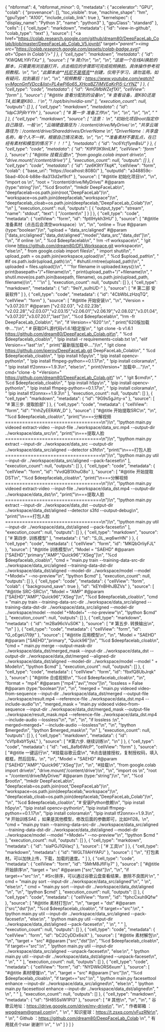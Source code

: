 {
  "nbformat": 4,
  "nbformat_minor": 0,
  "metadata": {
    "accelerator": "GPU",
    "colab": {
      "provenance": [],
      "toc_visible": true,
      "machine_shape": "hm",
      "gpuType": "A100",
      "include_colab_link": true
    },
    "kernelspec": {
      "display_name": "Python 3",
      "name": "python3"
    },
    "gpuClass": "standard"
  },
  "cells": [
    {
      "cell_type": "markdown",
      "metadata": {
        "id": "view-in-github",
        "colab_type": "text"
      },
      "source": [
        "<a href=\"https://colab.research.google.com/github/dream80/DeepFaceLab_Colab/blob/master/DeepFaceLab_Colab_V5.ipynb\" target=\"_parent\"><img src=\"https://colab.research.google.com/assets/colab-badge.svg\" alt=\"Open In Colab\"/></a>"
      ]
    },
    {
      "cell_type": "markdown",
      "metadata": {
        "id": "KWQMLYlFrTXz"
      },
      "source": [
        "# 简介\n",
        "\n",
        "\n",
        "这是一个在线AI换脸的脚本，只需要用浏览器打开，点击相应的步骤即可完成视频换脸。具体操作参考视频教程。\n",
        "\n",
        "此脚本由**[托尼不是塔克](https://www.tonyisstark.com)**创建，仅用于学习，请勿滥用。如有疑问，拉到最后！\n",
        "\n",
        "视频教程：https://www.youtube.com/watch?v=MgcnGnfVDcc&list=PL4wPj6o65_XHcqBZ7iMVEaKrPi5-LrYNZ"
      ]
    },
    {
      "cell_type": "code",
      "metadata": {
        "id": "AmGMbWZef1XI",
        "cellView": "form"
      },
      "source": [
        "#@title 查看分配到的设备\n",
        "# 查看设备，是K80还是T4,如果是K80...！\n",
        "! /opt/bin/nvidia-smi"
      ],
      "execution_count": null,
      "outputs": []
    },
    {
      "cell_type": "markdown",
      "metadata": {
        "id": "ldpC3PjRrYYh"
      },
      "source": [
        "# 第一步 准备工作\n",
        "\n",
        "\n",
        "\n",
        "\n",
        " "
      ]
    },
    {
      "cell_type": "markdown",
      "source": [
        "注意：  \n",
        "初始化项目root指定你自己路径，一般  \n",
        "云端硬盘路径为：/content/drive/MyDrive/  \n",
        "共享云端路径为：/content/drive/Shareddrives/DriverName  \n",
        "DriverName：共享盘名称，每个人不一样，根据自己情况来改。\n",
        "\n",
        "*准备素材不要乱点，在已经有素材和模型的情况下！！！"
      ],
      "metadata": {
        "id": "nc6Ycf1ymBsU"
      }
    },
    {
      "cell_type": "code",
      "metadata": {
        "id": "KtPP3K9inlLM",
        "cellView": "form"
      },
      "source": [
        "#@title 挂载云盘\n",
        "from google.colab import drive\n",
        "drive.mount('/content/drive')"
      ],
      "execution_count": null,
      "outputs": []
    },
    {
      "cell_type": "code",
      "metadata": {
        "id": "ze6K9tYTkqK_",
        "cellView": "form",
        "colab": {
          "base_uri": "https://localhost:8080/"
        },
        "outputId": "a348859c-5bad-40c4-b88e-8a313d2ef9cf"
      },
      "source": [
        "#@title 初始化项目\n",
        "\n",
        "import os \n",
        "root = \"/content/drive/MyDrive/\" #@param {type:\"string\"}\n",
        "%cd $root\n",
        "!mkdir DeepFaceLab\n",
        "deepfacelab=os.path.join(root,\"DeepFaceLab\")\n",
        "workspace=os.path.join(deepfacelab,\"workspace\")\n",
        "deepfacelab_cloab=os.path.join(deepfacelab,\"DeepFaceLab_Colab\")\n",
        "\n"
      ],
      "execution_count": null,
      "outputs": [
        {
          "output_type": "stream",
          "name": "stdout",
          "text": [
            "/content\n"
          ]
        }
      ]
    },
    {
      "cell_type": "code",
      "metadata": {
        "cellView": "form",
        "id": "fptlIHykh3HU"
      },
      "source": [
        "#@title 准备素材（点击后会清空workspace）\n",
        "\n",
        "online = True #@param {type:\"boolean\"}\n",
        "upload = \"data_src/aligned\" #@param [\"data_src/aligned\",\"data_dst/aligned\",\"model\",\"data_src\",\"data_dst\"]\n",
        "\n",
        "if online :\n",
        "  %cd $deepfacelab\n",
        "  !rm -rf workspace\n",
        "  !git clone https://github.com/dream80/DFLWorkspace.git workspace\n",
        "else:\n",
        "  from google.colab import files\n",
        "  import shutil\n",
        "  upload_path = os.path.join(workspace,upload)\n",
        "  %cd $upload_path\n",
        "  #if os.path.isdir(upload_path):\n",
        "  #shutil.rmtree(upload_path)\n",
        "  uploaded = files.upload()\n",
        "  '''for filename in uploaded.keys():\n",
        "    print(basepath+\"/\"+filename)\n",
        "    print(upload_path+\"/\"+filename)\n",
        "    shutil.move(os.path.join(basepath, filename), os.path.join(upload_path, filename))\n",
        "  '''\n"
      ],
      "execution_count": null,
      "outputs": []
    },
    {
      "cell_type": "markdown",
      "metadata": {
        "id": "9eiY_suIhUD-"
      },
      "source": [
        "# 第二部 安装软件"
      ]
    },
    {
      "cell_type": "code",
      "metadata": {
        "id": "4CbWbLzHzqTQ",
        "cellView": "form"
      },
      "source": [
        "#@title 开始安装\n",
        "\n",
        "Version = \"v3.07.20.1\" #@param [\"v2.02.03\", \"v2.02.23b\", \"v2.02.28\",\"v2.03.07\",\"v2.03.15\",\"v2.06.01\",\"v2.06.19\",\"v2.08.02\",\"v3.01.04\",\"v3.07.20\",\"v3.07.20.1\",\"last\"]\n",
        "%cd $deepfacelab\n",
        "!rm -fr DeepFaceLab_Colab\n",
        "\n",
        "if Version==\"620\":\n",
        "  print(\"620版加载中....\")\n",
        "  # 获取DFL源代码v1.6.1稳定版\n",
        "  !git clone -b v1.6.1 https://github.com/dream80/DeepFaceLab_Colab.git\n",
        "  %cd $deepfacelab_cloab\n",
        "  !pip install -r requirements-colab.txt  \n",
        "elif Version==\"last\":\n",
        "  print(\"最新版加载中....\")\n",
        "  !git clone https://github.com/iperov/DeepFaceLab.git DeepFaceLab_Colab\n",
        "  %cd $deepfacelab_cloab\n",
        "  !pip install h5py\n",
        "  !pip install opencv-python\n",
        "  !pip install ffmpeg-python==0.1.17\n",
        "  !pip install colorama\n",
        "  !pip install tf2onnx==1.9.3\n",
        "else:\n",
        "  print(Version+\" 加载中....\")\n",
        "  cmd=\"clone -b \"+Version+\" https://github.com/dream80/DeepFaceLab_Colab.git\"  \n",
        "  !git $cmd\n",
        "  %cd $deepfacelab_cloab\n",
        "  !pip install h5py\n",
        "  !pip install opencv-python\n",
        "  !pip install ffmpeg-python==0.1.17\n",
        "  !pip install colorama\n",
        "  !pip install tf2onnx==1.9.3\n"
      ],
      "execution_count": null,
      "outputs": []
    },
    {
      "cell_type": "markdown",
      "metadata": {
        "id": "9G9s5gJrty-x"
      },
      "source": [
        "# 第三步. 提取脸部"
      ]
    },
    {
      "cell_type": "code",
      "metadata": {
        "cellView": "form",
        "id": "YnhZyEERAW_D"
      },
      "source": [
        "#@title 开始提取SRC\n",
        "\n",
        "%cd $deepfacelab_cloab\n",
        "print(\"\\n===分解视频==================================\\n\")\n",
        "!python main.py videoed extract-video --input-file ../workspace/data_src.mp4 --output-dir ../workspace/data_src/\n",
        "print(\"\\n===提取人脸==================================\\n\")\n",
        "!python main.py extract --input-dir ../workspace/data_src --output-dir ../workspace/data_src/aligned --detector s3fd\n",
        "print(\"\\n===打包人脸==================================\\n\")\n",
        "!python main.py util --input-dir ../workspace/data_src/aligned  --pack-faceset\n"
      ],
      "execution_count": null,
      "outputs": []
    },
    {
      "cell_type": "code",
      "metadata": {
        "cellView": "form",
        "id": "VvdQB1XhuO8o"
      },
      "source": [
        "#@title 开始提取DST\n",
        "%cd $deepfacelab_cloab\n",
        "print(\"\\n===分解视频==================================\\n\")\n",
        "!python main.py videoed extract-video --input-file ../workspace/data_dst.mp4 --output-dir ../workspace/data_dst/\n",
        "print(\"\\n===提取人脸==================================\\n\")\n",
        "!python main.py extract --input-dir ../workspace/data_dst --output-dir ../workspace/data_dst/aligned --detector s3fd --output-debug\n",
        "print(\"\\n===打包人脸==================================\\n\")\n",
        "!python main.py util --input-dir ../workspace/data_dst/aligned  --pack-faceset\n"
      ],
      "execution_count": null,
      "outputs": []
    },
    {
      "cell_type": "markdown",
      "source": [
        "# 第四步. 训练模型"
      ],
      "metadata": {
        "id": "S_0L_wq6wrHN"
      }
    },
    {
      "cell_type": "code",
      "metadata": {
        "cellView": "form",
        "id": "MKQbOrIiyFJL"
      },
      "source": [
        "#@title 训练模型\n",
        "Model = \"SAEHD\" #@param [\"SAEHD\",\"primary\",\"AMP\",\"Quick96\",\"XSeg\"]\n",
        "%cd $deepfacelab_cloab\n",
        "cmd = \"main.py train --training-data-src-dir ../workspace/data_src/aligned --training-data-dst-dir ../workspace/data_dst/aligned --model-dir ../workspace/model --model \"+Model+\" --no-preview\"\n",
        "!python $cmd"
      ],
      "execution_count": null,
      "outputs": []
    },
    {
      "cell_type": "code",
      "metadata": {
        "cellView": "form",
        "colab": {
          "background_save": true
        },
        "id": "kEYnBHhJBZVs"
      },
      "source": [
        "#@title SRC-SRC\n",
        "Model = \"AMP\" #@param [\"SAEHD\",\"AMP\",\"Quick96\",\"XSeg\"]\n",
        "%cd $deepfacelab_cloab\n",
        "cmd = \"main.py train --training-data-src-dir ../workspace/data_src/aligned --training-data-dst-dir ../workspace/data_src/aligned --model-dir ../workspace/model --model \"+Model+\" --no-preview\"\n",
        "!python $cmd"
      ],
      "execution_count": null,
      "outputs": []
    },
    {
      "cell_type": "markdown",
      "metadata": {
        "id": "m2Ba96cVuS0K"
      },
      "source": [
        "# 第五步. 转换输出\n",
        "\n"
      ]
    },
    {
      "cell_type": "code",
      "metadata": {
        "cellView": "form",
        "id": "G_oEgeU7I9jt"
      },
      "source": [
        "#@title 应用模型\n",
        "\n",
        "Model = \"SAEHD\" #@param [\"SAEHD\",\"primary\", \"Quick96\"]\n",
        "%cd $deepfacelab_cloab\n",
        "cmd = \" main.py merge --output-mask-dir ../workspace/data_dst/merged_mask --input-dir ../workspace/data_dst --output-dir ../workspace/data_dst/merged --aligned-dir ../workspace/data_dst/aligned --model-dir ../workspace/model --model \" + Model\n",
        "!python $cmd"
      ],
      "execution_count": null,
      "outputs": []
    },
    {
      "cell_type": "code",
      "metadata": {
        "cellView": "form",
        "id": "fbxfQ8UbJrqk"
      },
      "source": [
        "#@title 合成视频\n",
        "%cd $deepfacelab_cloab\n",
        "\n",
        "format = \"mp4\" #@param [\"mp4\",\"avi\",\"mov\"]\n",
        "lossless = False #@param {type:\"boolean\"}\n",
        "\n",
        "merged = \"main.py videoed video-from-sequence --input-dir ../workspace/data_dst/merged --output-file ../workspace/result.mp4 --reference-file ../workspace/data_dst.mp4 --include-audio\"\n",
        "merged_mask = \"main.py videoed video-from-sequence --input-dir ../workspace/data_dst/merged_mask --output-file ../workspace/result_mask.mp4 --reference-file ../workspace/data_dst.mp4 --include-audio --lossless\"\n",
        "\n",
        "\n",
        "if lossless :\n",
        "  merged=merged+\" --include-audio --lossless\"\n",
        "\n",
        "!python $merged\n",
        "!python $merged_mask\n",
        "\n"
      ],
      "execution_count": null,
      "outputs": []
    },
    {
      "cell_type": "markdown",
      "metadata": {
        "id": "cVfp8xbY5ykL"
      },
      "source": [
        "#第六步. 继续训练\n",
        "\n"
      ]
    },
    {
      "cell_type": "code",
      "metadata": {
        "id": "veL_8afb6WcP",
        "cellView": "form"
      },
      "source": [
        "#@title 一键运行\n",
        "#挂载谷歌云盘\n",
        "#点击链接授权，复制授权码，填入框框，然后回车。\n",
        "\n",
        "Model = \"SAEHD\" #@param [\"SAEHD\",\"AMP\",\"Quick96\",\"XSeg\"]\n",
        "\n",
        "#挂载\n",
        "from google.colab import drive\n",
        "drive.mount('/content/drive')\n",
        "\n",
        "import os \n",
        "root = \"/content/drive/MyDrive/\" #@param {type:\"string\"}\n",
        "\n",
        "%cd $root\n",
        "!mkdir DeepFaceLab\n",
        "deepfacelab=os.path.join(root,\"DeepFaceLab\")\n",
        "workspace=os.path.join(deepfacelab,\"workspace\")\n",
        "deepfacelab_cloab=os.path.join(deepfacelab,\"DeepFaceLab_Colab\")\n",
        "\n",
        "%cd $deepfacelab_cloab\n",
        "# 安装Python依赖\n",
        "!pip install h5py\n",
        "!pip install opencv-python\n",
        "!pip install ffmpeg-python==0.1.17\n",
        "!pip install colorama\n",
        "!pip install tf2onnx==1.9.3\n",
        "# 开始训练SAE ，如果是其他模型，修改后面的参数即可，比如H128。\n",
        "cmd = \"main.py train --training-data-src-dir ../workspace/data_src/aligned --training-data-dst-dir ../workspace/data_dst/aligned --model-dir ../workspace/model --model \"+Model+\" --no-preview\"\n",
        "!python $cmd "
      ],
      "execution_count": null,
      "outputs": []
    },
    {
      "cell_type": "markdown",
      "metadata": {
        "id": "siaPGJ1QVacj"
      },
      "source": [
        "# 工具\n"
      ]
    },
    {
      "cell_type": "markdown",
      "metadata": {
        "id": "WGLTllAHYAPJ"
      },
      "source": [
        "\n",
        "打包素材。可以加快上传，下载，加载的速度。"
      ]
    },
    {
      "cell_type": "code",
      "metadata": {
        "cellView": "form",
        "id": "5MrM8JfIFiy7"
      },
      "source": [
        "#@title 开始排序\n",
        "target = \"src\" #@param [\"src\",\"dst\"]\n",
        "\n",
        "if target==\"src\":\n",
        "  #Src排序，可以通过谷歌云盘查看结果，删除不良图片\n",
        "  cmd = \"main.py sort --input-dir ../workspace/data_src/aligned\"\n",
        "  \n",
        "else:\n",
        "  cmd = \"main.py sort --input-dir ../workspace/data_dst/aligned \"\n",
        "\n",
        "!python $cmd"
      ],
      "execution_count": null,
      "outputs": []
    },
    {
      "cell_type": "code",
      "metadata": {
        "cellView": "form",
        "id": "fphcCxuh9Qfw"
      },
      "source": [
        "#@title 素材打包\n",
        "\n",
        "target = \"dst\" #@param [\"src\",\"dst\"]\n",
        "%cd $deepfacelab_cloab\n",
        "if target==\"src\":\n",
        "  !python main.py util --input-dir ../workspace/data_src/aligned  --pack-faceset\n",
        "else:\n",
        "  !python main.py util --input-dir ../workspace/data_dst/aligned  --pack-faceset\n",
        " \n",
        "  "
      ],
      "execution_count": null,
      "outputs": []
    },
    {
      "cell_type": "code",
      "metadata": {
        "cellView": "form",
        "id": "bC2CyDDx6siX"
      },
      "source": [
        "#@title 素材解包\n",
        "\n",
        "target = \"src\" #@param [\"src\",\"dst\"]\n",
        "%cd $deepfacelab_cloab\n",
        "if target==\"src\":\n",
        "  !python main.py util --input-dir ../workspace/data_src/aligned --unpack-faceset\n",
        "else:\n",
        "  !python main.py util --input-dir ../workspace/data_dst/aligned --unpack-faceset\n",
        " \n",
        "  "
      ],
      "execution_count": null,
      "outputs": []
    },
    {
      "cell_type": "code",
      "metadata": {
        "cellView": "form",
        "id": "NYDWkORS6xum"
      },
      "source": [
        "#@title 素材增强\n",
        "\n",
        "target = \"src\" #@param [\"src\"]\n",
        "%cd $deepfacelab_cloab\n",
        "if target==\"src\":\n",
        "  !python main.py facesettool enhance --input-dir ../workspace/data_src/aligned\n",
        "else:\n",
        "  !python main.py facesettool enhance --input-dir ../workspace/data_dst/aligned\n",
        " \n",
        "  "
      ],
      "execution_count": null,
      "outputs": []
    },
    {
      "cell_type": "markdown",
      "metadata": {
        "id": "5H85SsIW1PI3"
      },
      "source": [
        "# 其他\n",
        "\n",
        "\n",
        " 谷歌云地址：https://drive.google.com/drive/my-drive\n",
        "\n",
        " 作者邮箱 ：wpgdream@gmail.com\n",
        " \n",
        " 知识星球：https://t.zsxq.com/vFuzRNr\n",
        " \n",
        " Github ：https://github.com/dream80/DeepFaceLab_Colab  \n",
        " 有用就点个star 谢谢!!!  \n",
        "  \n"
      ]
    }
  ]
}
